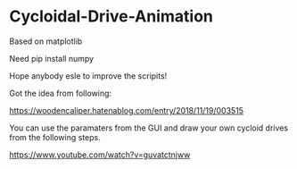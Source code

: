# Cycloidal-Drive-Animation
Based on matplotlib

Need pip install numpy

Hope anybody esle to improve the scripits!

Got the idea from following:

https://woodencaliper.hatenablog.com/entry/2018/11/19/003515

You can use the paramaters from the GUI and draw your own cycloid drives from the following steps.

https://www.youtube.com/watch?v=guvatctnjww
